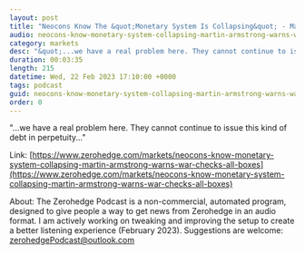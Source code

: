 ```yaml
---
layout: post
title: "Neocons Know The &quot;Monetary System Is Collapsing&quot; - Martin Armstrong Warns &quot;War Checks All The Boxes&quot;"
audio: neocons-know-monetary-system-collapsing-martin-armstrong-warns-war-checks-all-boxes-0
category: markets
desc: "&quot;...we have a real problem here. They cannot continue to issue this kind of debt in perpetuity...&quot;"
duration: 00:03:35
length: 215
datetime: Wed, 22 Feb 2023 17:10:00 +0000
tags: podcast
guid: neocons-know-monetary-system-collapsing-martin-armstrong-warns-war-checks-all-boxes-0
order: 0
---
```

&quot;...we have a real problem here. They cannot continue to issue this kind of debt in perpetuity...&quot;

Link: [https://www.zerohedge.com/markets/neocons-know-monetary-system-collapsing-martin-armstrong-warns-war-checks-all-boxes](https://www.zerohedge.com/markets/neocons-know-monetary-system-collapsing-martin-armstrong-warns-war-checks-all-boxes)

About: The Zerohedge Podcast is a non-commercial, automated program, designed to give people a way to get news from Zerohedge in an audio format.  I am actively working on tweaking and improving the setup to create a better listening experience (February 2023).  Suggestions are welcome: [zerohedgePodcast@outlook.com](mailto:zerohedgePodcast@outlook.com)